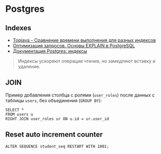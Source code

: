 # Postgres

## Indexes
* [Topjava - Сравнение времени выполнения для разных индексов](https://github.com/JavaWebinar/topjava/blob/doc/doc/meals_index.md)
* [Оптимизация запросов. Основы EXPLAIN в PostgreSQL](https://habr.com/ru/post/203320/)
* [Документация Postgres: индексы](https://postgrespro.ru/docs/postgresql/9.6/indexes.html)


> Индексы ускоряют операции чтения, но замедляют вставку и удаление.


## JOIN
Пример добавления столбца с ролями (`user_roles`) после данных с таблицы `users`, без объединения (`GROUP BY`):
```postgresql
SELECT *
FROM users u
RIGHT JOIN user_roles ur ON u.id = ur.user_id
```


## Reset auto increment counter
```postgresql
ALTER SEQUENCE student_seq RESTART WITH 1001;
```
